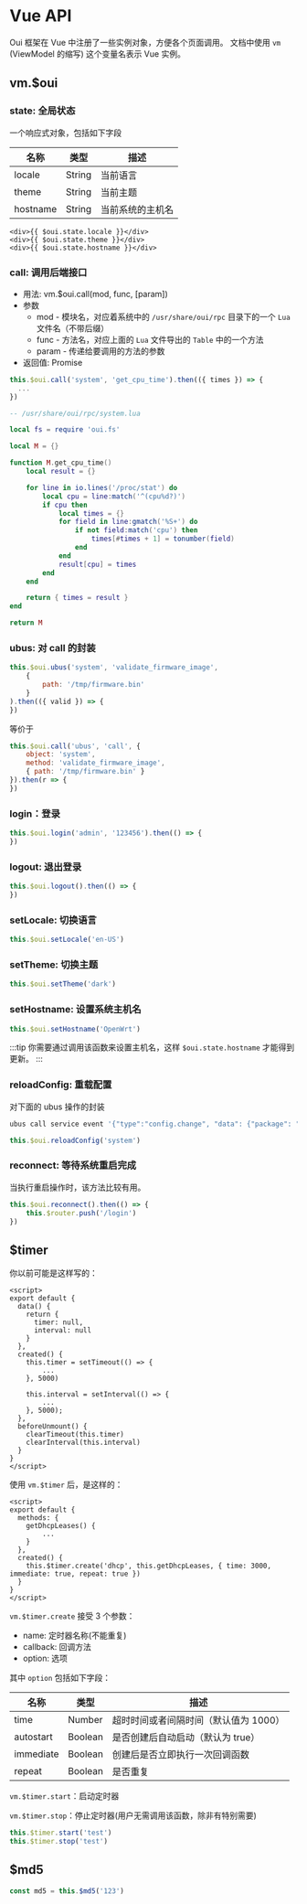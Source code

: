 # Vue API

Oui 框架在 Vue 中注册了一些实例对象，方便各个页面调用。
文档中使用 `vm` (ViewModel 的缩写) 这个变量名表示 Vue 实例。

## vm.$oui

### state: 全局状态

一个响应式对象，包括如下字段

| 名称  | 类型 | 描述 |
| ---------- | --------| ------------- |
| locale     | String  | 当前语言       |
| theme      | String  | 当前主题       |
| hostname   | String  |当前系统的主机名 |

```vue
<div>{{ $oui.state.locale }}</div>
<div>{{ $oui.state.theme }}</div>
<div>{{ $oui.state.hostname }}</div>
```

### call: 调用后端接口

* 用法: vm.$oui.call(mod, func, [param])
* 参数
	* mod - 模块名，对应着系统中的 `/usr/share/oui/rpc` 目录下的一个 `Lua` 文件名（不带后缀）
	* func - 方法名，对应上面的 `Lua` 文件导出的 `Table` 中的一个方法
  * param - 传递给要调用的方法的参数
* 返回值: Promise

<CodeGroup>
  <CodeGroupItem title="Vue" active>

```js
this.$oui.call('system', 'get_cpu_time').then(({ times }) => {
  ...
})
```

  </CodeGroupItem>

  <CodeGroupItem title="Lua">

```lua
-- /usr/share/oui/rpc/system.lua

local fs = require 'oui.fs'

local M = {}

function M.get_cpu_time()
    local result = {}

    for line in io.lines('/proc/stat') do
        local cpu = line:match('^(cpu%d?)')
        if cpu then
            local times = {}
            for field in line:gmatch('%S+') do
                if not field:match('cpu') then
                    times[#times + 1] = tonumber(field)
                end
            end
            result[cpu] = times
        end
    end

    return { times = result }
end

return M
```

  </CodeGroupItem>
</CodeGroup>

### ubus: 对 call 的封装

```js
this.$oui.ubus('system', 'validate_firmware_image',
    {
        path: '/tmp/firmware.bin'
    }
).then(({ valid }) => {
})
```
等价于
```js
this.$oui.call('ubus', 'call', {
    object: 'system',
    method: 'validate_firmware_image',
    { path: '/tmp/firmware.bin' }
}).then(r => {
})
```

### login：登录

```js
this.$oui.login('admin', '123456').then(() => {
})
```

### logout: 退出登录

```js
this.$oui.logout().then(() => {
})
```

### setLocale: 切换语言

```js
this.$oui.setLocale('en-US')
```

### setTheme: 切换主题

```js
this.$oui.setTheme('dark')
```

### setHostname: 设置系统主机名

```js
this.$oui.setHostname('OpenWrt')
```

:::tip
你需要通过调用该函数来设置主机名，这样 `$oui.state.hostname` 才能得到更新。
:::

### reloadConfig: 重载配置

对下面的 ubus 操作的封装
```sh
ubus call service event '{"type":"config.change", "data": {"package": "system"}}'
```

```js
this.$oui.reloadConfig('system')
```

### reconnect: 等待系统重启完成

当执行重启操作时，该方法比较有用。

```js
this.$oui.reconnect().then(() => {
    this.$router.push('/login')
})
```

## $timer

你以前可能是这样写的：

```vue
<script>
export default {
  data() {
    return {
      timer: null,
      interval: null
    }
  },
  created() {
    this.timer = setTimeout(() => {
        ...
    }, 5000)

    this.interval = setInterval(() => {
        ...
    }, 5000);
  },
  beforeUnmount() {
    clearTimeout(this.timer)
    clearInterval(this.interval)
  }
}
</script>
```

使用 `vm.$timer` 后，是这样的：

```vue
<script>
export default {
  methods: {
    getDhcpLeases() {
        ...
    }
  },
  created() {
    this.$timer.create('dhcp', this.getDhcpLeases, { time: 3000, immediate: true, repeat: true })
  }
}
</script>
```

`vm.$timer.create` 接受 3 个参数：

* name: 定时器名称(不能重复)
* callback: 回调方法
* option: 选项

其中 `option` 包括如下字段：

| 名称  | 类型 | 描述 |
| ---------- | --------| ------------- |
| time      | Number   | 超时时间或者间隔时间（默认值为 1000）|
| autostart | Boolean  | 是否创建后自动启动（默认为 true）  |
| immediate | Boolean  | 创建后是否立即执行一次回调函数 |
| repeat    | Boolean  | 是否重复 |

`vm.$timer.start`：启动定时器

`vm.$timer.stop`：停止定时器(用户无需调用该函数，除非有特别需要)

```js
this.$timer.start('test')
this.$timer.stop('test')
```

## $md5

```js
const md5 = this.$md5('123')
```
